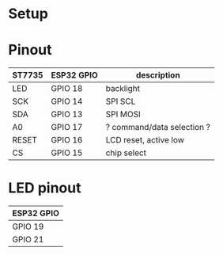 # Setup

# Pinout

| ST7735 | ESP32 GPIO | description                |
|--------|------------|----------------------------|
| LED    | GPIO 18    | backlight                  |
| SCK    | GPIO 14    | SPI SCL                    |
| SDA    | GPIO 13    | SPI MOSI                   |
| A0     | GPIO 17    | ? command/data selection ? |
| RESET  | GPIO 16    | LCD reset, active low      |
| CS     | GPIO 15    | chip select                |

# LED pinout

| ESP32 GPIO |
|------------|
| GPIO 19    |
| GPIO 21    |
